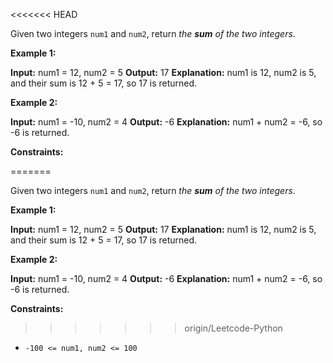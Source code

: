 <<<<<<< HEAD

Given two integers `num1` and `num2`, return _the  **sum**  of the two integers_.

**Example 1:**

**Input:** num1 = 12, num2 = 5
**Output:** 17
**Explanation:** num1 is 12, num2 is 5, and their sum is 12 + 5 = 17, so 17 is returned.

**Example 2:**

**Input:** num1 = -10, num2 = 4
**Output:** -6
**Explanation:** num1 + num2 = -6, so -6 is returned.

**Constraints:**

=======

Given two integers `num1` and `num2`, return _the  **sum**  of the two integers_.

**Example 1:**

**Input:** num1 = 12, num2 = 5
**Output:** 17
**Explanation:** num1 is 12, num2 is 5, and their sum is 12 + 5 = 17, so 17 is returned.

**Example 2:**

**Input:** num1 = -10, num2 = 4
**Output:** -6
**Explanation:** num1 + num2 = -6, so -6 is returned.

**Constraints:**

>>>>>>> origin/Leetcode-Python
-   `-100 <= num1, num2 <= 100`